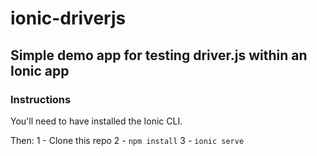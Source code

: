 # ionic-driverjs
## Simple demo app for testing driver.js within an Ionic app
### Instructions
You'll need to have installed the Ionic CLI.

Then:
1 - Clone this repo
2 - `npm install`
3 - `ionic serve`